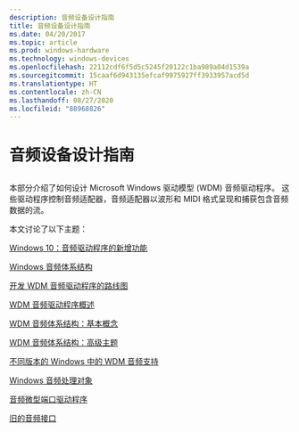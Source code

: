 ```yaml
---
description: 音频设备设计指南
title: 音频设备设计指南
ms.date: 04/20/2017
ms.topic: article
ms.prod: windows-hardware
ms.technology: windows-devices
ms.openlocfilehash: 22112cdf6f5d5c5245f20122c1ba989a04d1539a
ms.sourcegitcommit: 15caaf6d943135efcaf9975927ff3933957acd5d
ms.translationtype: HT
ms.contentlocale: zh-CN
ms.lasthandoff: 08/27/2020
ms.locfileid: "88968826"
---
```

# <a name="audio-devices-design-guide"></a>音频设备设计指南


## <span id="audio_drivers"></span><span id="AUDIO_DRIVERS"></span>


本部分介绍了如何设计 Microsoft Windows 驱动模型 (WDM) 音频驱动程序。 这些驱动程序控制音频适配器，音频适配器以波形和 MIDI 格式呈现和捕获包含音频数据的流。

本文讨论了以下主题：

[Windows 10：音频驱动程序的新增功能](windows-threshold--what-s-new-for-audio.md)

[Windows 音频体系结构](windows-audio-architecture.md)

[开发 WDM 音频驱动程序的路线图](roadmap-for-developing-wdm-audio-drivers.md)

[WDM 音频驱动程序概述](getting-started-with-wdm-audio-drivers.md)

[WDM 音频体系结构：基本概念](wdm-audio-architecture--basic-concepts.md)

[WDM 音频体系结构：高级主题](wdm-audio-architecture--advanced-topics.md)

[不同版本的 Windows 中的 WDM 音频支持](wdm-audio-support-in-different-versions-of-windows.md)

[Windows 音频处理对象](windows-audio-processing-objects.md)

[音频微型端口驱动程序](audio-miniport-drivers.md)

[旧的音频接口](legacy-audio-interfaces.md)

 

 





